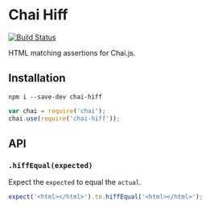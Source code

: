 Chai Hiff
==========

[![Build Status](https://travis-ci.org/dave-irvine/chai-hiff.svg?branch=master)](https://travis-ci.org/dave-irvine/chai-hiff)

HTML matching assertions for Chai.js.

Installation
------------

```
npm i --save-dev chai-hiff
```

```javascript
var chai = require('chai');
chai.use(require('chai-hiff'));
```

API
---

### `.hiffEqual(expected)`

Expect the `expected` to equal the `actual`.

```javascript
expect('<html></html>').to.hiffEqual('<html></html>');
```
